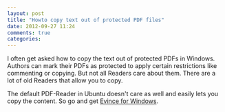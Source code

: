 ```yaml
---
layout: post
title: "Howto copy text out of protected PDF files"
date: 2012-09-27 11:24
comments: true
categories:
---
```

I often get asked how to copy the text out of protected PDFs in Windows.
Authors can mark their PDFs as protected to apply certain restrictions like commenting or copying.
But not all Readers care about them. There are a lot of old Readers that allow you to copy.

The default PDF-Reader in Ubuntu doesn't care as well and easily lets you copy the content.
So go and get [Evince for Windows](https://live.gnome.org/Evince/Downloads).
